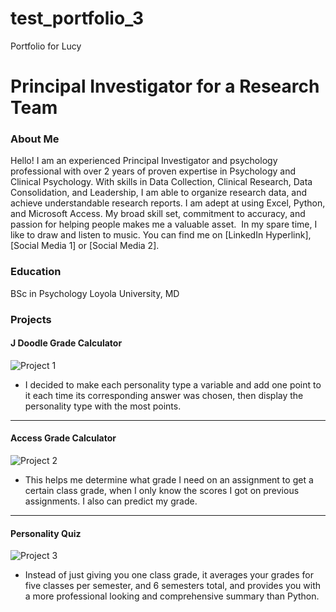 # test_portfolio_3
Portfolio for Lucy

# Principal Investigator for a Research Team

### About Me 
Hello! I am an experienced Principal Investigator and psychology professional with over 2 years of proven expertise in Psychology and Clinical Psychology. With skills in Data Collection, Clinical Research, Data Consolidation, and Leadership, I am able to organize research data, and achieve understandable research reports. I am adept at using Excel, Python, and Microsoft Access. My broad skill set, commitment to accuracy, and passion for helping people makes me a valuable asset.  In my spare time, I like to draw and listen to music. You can find me on [LinkedIn Hyperlink], [Social Media 1] or [Social Media 2].
 
### Education 
BSc in Psychology
Loyola University, MD

### Projects

#### J Doodle Grade Calculator
 ![Project 1](Images/Grading_Calculator.png)
 - I decided to make each personality type a variable and add one point to it each time its corresponding answer was chosen, then display the personality type with the most points.

***
#### Access Grade Calculator
 ![Project 2](Images/Apporto_Grading_Calculator.png)
 - This helps me determine what grade I need on an assignment to get a certain class grade, when I only know the scores I got on previous assignments. I also can predict my grade.

***
#### Personality Quiz 
 ![Project 3](Images/Personality_Quiz_Screenshot.png)
 - Instead of just giving you one class grade, it averages your grades for five classes per semester, and 6 semesters total, and provides you with a more professional looking and comprehensive summary than Python. 

